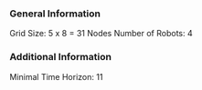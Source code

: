 ### General Information
Grid Size: 5 x 8 = 31 Nodes
Number of Robots: 4

### Additional Information
Minimal Time Horizon: 11




